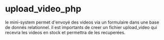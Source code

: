 # upload_video_php

le mini-system permet d'envoyé des videos via un formulaire dans une base de donnés relationnel.
il est importants de creer un fichier upload_video qui recevra les videos en stock et permettra de les recuperées.
